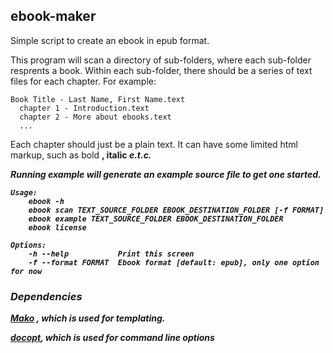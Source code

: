 ## ebook-maker

Simple script to create an ebook in epub format.

This program will scan a directory of sub-folders, where each sub-folder
resprents a book.  Within each sub-folder, there should be a series of text files for each
chapter.  For example:

    Book Title - Last Name, First Name.text
      chapter 1 - Introduction.text
      chapter 2 - More about ebooks.text
      ...

Each chapter should just be a plain text.  It can have some limited html
markup, such as bold <b>, italic <i> e.t.c.

Running example will generate an example source file to get one started.

    Usage:
        ebook -h
        ebook scan TEXT_SOURCE_FOLDER EBOOK_DESTINATION_FOLDER [-f FORMAT]
        ebook example TEXT_SOURCE_FOLDER EBOOK_DESTINATION_FOLDER
        ebook license

    Options:
        -h --help           Print this screen
        -f --format FORMAT  Ebook format [default: epub], only one option for now


### Dependencies


[Mako](http://www.makotemplates.org/) , which is used for templating. 

[docopt](https://github.com/docopt/docopt), which is used for command line options